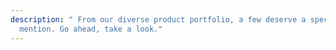 ```yaml
---
description: " From our diverse product portfolio, a few deserve a special
  mention. Go ahead, take a look."
---
```

